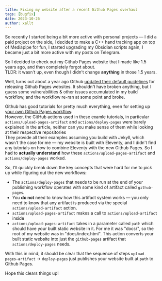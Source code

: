 ```yaml
---
title: Fixing my website after a recent Github Pages overhaul
tags: [bugfix]
date: 2023-10-26
author: xallt
---
```


So recently I started being a bit more active with personal projects &mdash; I did a paid project on the side, I decided to make a C++ hand tracking app on top of Mediapipe for fun, I started upgrading my Obsidian scripts again, I became just a bit more active with my posts on Telegram.

So I decided to check out my Github Pages website that I made like 1.5 years ago, and then completely forgot about. \
TLDR: it wasn't up, even though I didn't change **anything** in those 1.5 years.

Well, turns out about a year ago Github [updated their default guidelines](https://github.com/orgs/community/discussions/29250#discussioncomment-3384692) for releasing Github Pages websites. It shouldn't have broken anything, but I guess some vulnerabilities & other issues accumulated in my build workflow, and the workflow re-ran at some point and broke.


Github has good tutorials for pretty much everything, even for setting up [your own Github Pages workflow](https://docs.github.com/en/pages/getting-started-with-github-pages/using-custom-workflows-with-github-pages). \
However, the GitHub actions used in these examle tutorials, in particular `actions/upload-pages-artifact` and `actions/deploy-pages` were barely explained in the article, neither can you make sense of them while looking at their respective repositories \
They provide all their examples assuming you build with Jekyll, which wasn't the case for me &mdash; my website is built with Eleventy, and I didn't find any tutorials on how to combine Eleventy with the new Github Pages. So I had to **actually understand** how these `actions/upload-pages-artifact` and `actions/deploy-pages` worked.

So, I'll quickly break down the key concepts that were hard for me to pick up while figuring out the new workflows:

- The `actions/deploy-pages` that needs to be run at the end of your publishing workflow operates with some kind of artifact called `github-pages`. 
- You **do not** need to know how this artifact system works &mdash; you only need to know that any artifact is produced via the special `actions/upload-artifact` action. 
- `actions/upload-pages-artifact` makes a call to `actions/upload-artifact` inside
- `actions/upload-pages-artifact` takes in a parameter called `path` which should have your built static website in it. For me it was "docs/", so the root of my website was in "docs/index.html". This action converts your built static website into just the `github-pages` artifact that `actions/deploy-pages` needs.

With this in mind, it should be clear that the sequence of steps `upload-pages-artifact` -> `deploy-pages` just publishes your website built at `path` to Github Pages.

Hope this clears things up!
